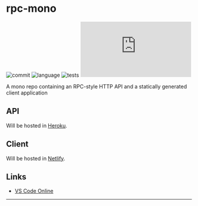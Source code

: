 # rpc-mono

![commit][shield-commit]
![language][shield-lang]
![tests][shield-tests]
![coverage][shield-coverage]

A mono repo containing an RPC-style HTTP API and a statically generated client application

## API

Will be hosted in [Heroku][hosting-heroku].

## Client

Will be hosted in [Netlify][hosting-netlify].

## Links

- [VS Code Online][dev-env]

---

[shield-commit]: https://img.shields.io/github/last-commit/ZacharyGodfrey/rpc-mono/main?style=flat-square
[shield-lang]: https://img.shields.io/github/languages/top/ZacharyGodfrey/rpc-mono?style=flat-square
[shield-tests]: https://img.shields.io/github/workflow/status/ZacharyGodfrey/rpc-mono/CI%20Workflow/main?style=flat-square
[shield-coverage]: https://img.shields.io/badge/dynamic/json?style=flat-square&color=blue&label=coverage&query=$.total.statements.pct&suffix=%&url=https://raw.githubusercontent.com/ZacharyGodfrey/rpc-mono/main/api/coverage/coverage-summary.json
[hosting-heroku]: https://heroku.com
[hosting-netlify]: https://netlify.com
[dev-env]: https://vscode.dev/github/ZacharyGodfrey/rpc-mono